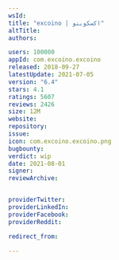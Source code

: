 ```yaml
---
wsId: 
title: "excoino | اکسکوینو"
altTitle: 
authors:

users: 100000
appId: com.excoino.excoino
released: 2018-09-27
latestUpdate: 2021-07-05
version: "6.4"
stars: 4.1
ratings: 5607
reviews: 2426
size: 12M
website: 
repository: 
issue: 
icon: com.excoino.excoino.png
bugbounty: 
verdict: wip
date: 2021-08-01
signer: 
reviewArchive:


providerTwitter: 
providerLinkedIn: 
providerFacebook: 
providerReddit: 

redirect_from:

---
```



